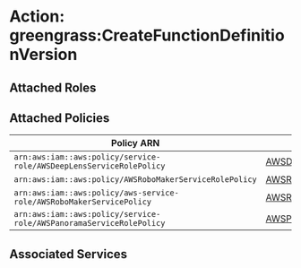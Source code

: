 # Action: greengrass:CreateFunctionDefinitionVersion

## Attached Roles

## Attached Policies

| Policy ARN | Policy Name |
|------------|-------------|
| `arn:aws:iam::aws:policy/service-role/AWSDeepLensServiceRolePolicy` | [AWSDeepLensServiceRolePolicy](../policies.md#awsdeeplensservicerolepolicy) |
| `arn:aws:iam::aws:policy/AWSRoboMakerServiceRolePolicy` | [AWSRoboMakerServiceRolePolicy](../policies.md#awsrobomakerservicerolepolicy) |
| `arn:aws:iam::aws:policy/aws-service-role/AWSRoboMakerServicePolicy` | [AWSRoboMakerServicePolicy](../policies.md#awsrobomakerservicepolicy) |
| `arn:aws:iam::aws:policy/service-role/AWSPanoramaServiceRolePolicy` | [AWSPanoramaServiceRolePolicy](../policies.md#awspanoramaservicerolepolicy) |

## Associated Services

